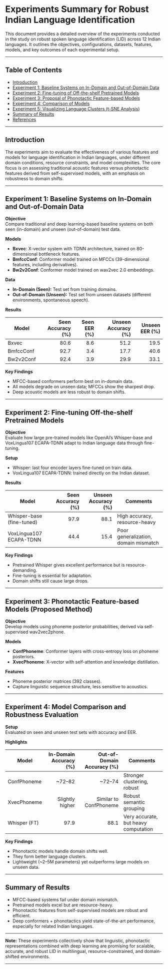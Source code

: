 # Experiments Summary for Robust Indian Language Identification

This document provides a detailed overview of the experiments conducted in the study on robust spoken language identification (LID) across 12 Indian languages. It outlines the objectives, configurations, datasets, features, models, and key outcomes of each experimental setup.

---

## Table of Contents
- [Introduction](#introduction)
- [Experiment 1: Baseline Systems on In-Domain and Out-of-Domain Data](#experiment-1-baseline-systems-on-in-domain-and-out-of-domain-data)
- [Experiment 2: Fine-tuning of Off-the-shelf Pretrained Models](#experiment-2-fine-tuning-of-off-the-shelf-pretrained-models)
- [Experiment 3: Proposal of Phonotactic Feature-based Models](#experiment-3-proposal-of-phonotactic-feature-based-models)
- [Experiment 4: Comparison of Models](#experiment-4-comparison-of-models)
- [Experiment 5: Visualizing Language Clusters (t-SNE Analysis)](#experiment-5-visualizing-language-clusters-t-sne-analysis)
- [Summary of Results](#summary-of-results)
- [References](#references)

---

## Introduction

The experiments aim to evaluate the effectiveness of various features and models for language identification in Indian languages, under different domain conditions, resource constraints, and model complexities. The core focus is on assessing traditional acoustic features versus phonotactic features derived from self-supervised models, with an emphasis on robustness to domain shifts.

---

## Experiment 1: Baseline Systems on In-Domain and Out-of-Domain Data

**Objective**  
Compare traditional and deep learning-based baseline systems on both seen (in-domain) and unseen (out-of-domain) test data.

**Models**
- **Bxvec**: X-vector system with TDNN architecture, trained on 80-dimensional bottleneck features.  
- **BmfccConf**: Conformer model trained on MFCCs (39-dimensional features, including derivatives).  
- **Bw2v2Conf**: Conformer model trained on wav2vec 2.0 embeddings.  

**Data**
- **In-Domain (Seen):** Test set from training domains.  
- **Out-of-Domain (Unseen):** Test set from unseen datasets (different environments, spontaneous speech).  

**Results**

| Model       | Seen Accuracy (%) | Seen EER (%) | Unseen Accuracy (%) | Unseen EER (%) |
|-------------|------------------:|-------------:|--------------------:|---------------:|
| Bxvec       | 80.6              | 8.6          | 51.2                | 19.5           |
| BmfccConf   | 92.7              | 3.4          | 17.7                | 40.6           |
| Bw2v2Conf   | 92.4              | 3.9          | 29.9                | 33.1           |

**Key Findings**
- MFCC-based conformers perform best on in-domain data.  
- All models degrade on unseen data; MFCCs show the sharpest drop.  
- Deep acoustic models are less robust to domain shifts.  

---

## Experiment 2: Fine-tuning Off-the-shelf Pretrained Models

**Objective**  
Evaluate how large pre-trained models like OpenAI’s Whisper-base and VoxLingua107 ECAPA-TDNN adapt to Indian language data through fine-tuning.

**Setup**
- Whisper: last four encoder layers fine-tuned on train data.  
- VoxLingua107 ECAPA-TDNN: trained directly on the Indian dataset.  

**Results**

| Model                        | Seen Accuracy (%) | Unseen Accuracy (%) | Comments                                  |
|-------------------------------|------------------:|--------------------:|-------------------------------------------|
| Whisper-base (fine-tuned)     | 97.9              | 88.1                | High accuracy, resource-heavy             |
| VoxLingua107 ECAPA-TDNN       | 44.4              | 15.4                | Poor generalization, domain mismatch      |

**Key Findings**
- Pretrained Whisper gives excellent performance but is resource-demanding.  
- Fine-tuning is essential for adaptation.  
- Domain shifts still cause large drops.  

---

## Experiment 3: Phonotactic Feature-based Models (Proposed Method)

**Objective**  
Develop models using phoneme posterior probabilities, derived via self-supervised wav2vec2phone.

**Models**
- **ConfPhoneme**: Conformer layers with cross-entropy loss on phoneme posteriors.  
- **XvecPhoneme**: X-vector with self-attention and knowledge distillation.  

**Features**
- Phoneme posterior matrices (392 classes).  
- Capture linguistic sequence structure, less sensitive to acoustics.  

---

## Experiment 4: Model Comparison and Robustness Evaluation

**Setup**  
Evaluated on seen and unseen test sets with accuracy and EER.

**Highlights**

| Model            | In-Domain Accuracy (%) | Out-of-Domain Accuracy (%) | Comments                                |
|------------------|-----------------------:|---------------------------:|-----------------------------------------|
| ConfPhoneme      | ~72–82                 | ~72–74                     | Stronger clustering, robust             |
| XvecPhoneme      | Slightly higher        | Similar to ConfPhoneme     | Robust semantic grouping                |
| Whisper (FT)     | 97.9                   | 88.1                       | Very accurate, but heavy computation    |

**Key Findings**
- Phonotactic models handle domain shifts well.  
- They form better language clusters.  
- Lightweight (~2–5M parameters) yet outperforms large models on unseen data.  

---

## Summary of Results

- MFCC-based systems fail under domain mismatch.  
- Pretrained models excel but are resource-heavy.  
- Phonotactic features from self-supervised models are robust and efficient.  
- Deep conformers + phonotactics yield state-of-the-art performance, especially for related Indian languages.  

---

**Note:** These experiments collectively show that linguistic, phonotactic representations combined with deep learning are promising for scalable, accurate, and robust LID in multilingual, resource-constrained, and domain-shifted environments.  

---
